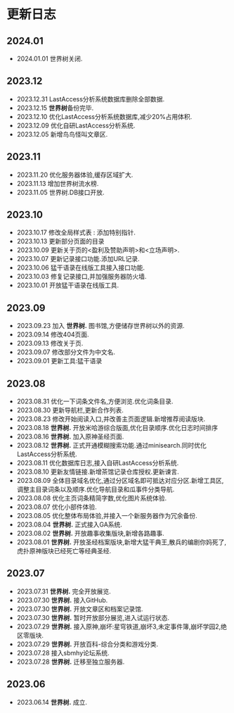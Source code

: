# 更新日志
## 2024.01
+ 2024.01.01 世界树关闭.
## 2023.12
+ 2023.12.31 LastAccess分析系统数据库删除全部数据.
+ 2023.12.15 **世界树**备份完毕.
+ 2023.12.10 优化LastAccess分析系统数据库,减少20%占用体积.
+ 2023.12.09 优化自研LastAccess分析系统.
+ 2023.12.05 新增鸟鸟怪叫文章区.
## 2023.11
+ 2023.11.20 优化服务器体验,缓存区域扩大.
+ 2023.11.13 增加世界树流水榜.
+ 2023.11.05 世界树.DB接口开放.
## 2023.10
+ 2023.10.17 修改全局样式表 : 添加特别指针.
+ 2023.10.13 更新部分页面的目录
+ 2023.10.09 更新关于页的<盈利及赞助声明>和<立场声明>.
+ 2023.10.07 更新记录接口功能.添加URL记录.
+ 2023.10.06 猛干语录在线版工具接入接口功能.
+ 2023.10.03 修复记录接口,并加强服务器防火墙.
+ 2023.10.01 开放猛干语录在线版工具.
## 2023.09
+ 2023.09.23 加入 **世界树.** 图书馆,方便储存世界树以外的资源.
+ 2023.09.14 修改404页面.
+ 2023.09.13 修改关于页.
+ 2023.09.07 修改部分文件为中文名.
+ 2023.09.01 更新工具:猛干语录
## 2023.08
+ 2023.08.31 优化一下词条文件名,方便浏览.优化词条目录.
+ 2023.08.30 更新导航栏,更新合作列表.
+ 2023.08.23 修改开始阅读入口,并改善主页面逻辑.新增推荐阅读版块.
+ 2023.08.18 **世界树.** 开放米哈游综合版面,优化目录顺序.优化日志时间排序
+ 2023.08.16 **世界树.** 加入原神圣经页面.
+ 2023.08.12 **世界树.** 正式开通模糊搜索功能.通过minisearch.同时优化LastAccess分析系统.
+ 2023.08.11 优化数据库日志,接入自研LastAccess分析系统.
+ 2023.08.10 更新友情链接.新增茶馆记录仓库授权.更新谏言.
+ 2023.08.09 全体目录域名优化,通过分区域名即可抵达对应分区.新增工具区,调整主目录词条以及顺序.优化导航目录和瓜事件分类导航.
+ 2023.08.08 优化主页词条精简字数,优化图片系统体验.
+ 2023.08.07 优化小部件体验.
+ 2023.08.05 优化整体布局体验,并接入一个新服务器作为冗余备份.
+ 2023.08.04 **世界树.** 正式接入GA系统.
+ 2023.08.02 **世界树.** 开放趣事收集版块,新增各路趣事.
+ 2023.08.01 **世界树.** 开放圣经档案版块,新增大猛干典王,散兵的编剧你妈死了,虎扑原神版块已经死亡等经典圣经.

## 2023.07
+ 2023.07.31 **世界树.** 完全开放展览.
+ 2023.07.30 **世界树.** 接入GitHub.
+ 2023.07.30 **世界树.** 开放文章区和档案记录馆.
+ 2023.07.30 **世界树.** 暂时开放部分展览,进入试运行状态.
+ 2023.07.29 **世界树.** 接入原神,崩坏:星穹铁道,崩坏3,未定事件簿,崩坏学园2,绝区零版块.
+ 2023.07.29 **世界树.** 开放百科-综合分类和游戏分类.
+ 2023.07.28 接入sbmhy论坛系统.
+ 2023.07.28 **世界树.** 迁移至独立服务器.

## 2023.06
+ 2023.06.14 **世界树.** 成立.